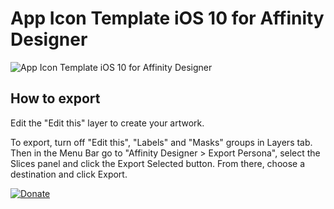 # App Icon Template iOS 10 for Affinity Designer

![App Icon Template iOS 10 for Affinity Designer](https://github.com/fabricemasachs/App-Icon-Template-iOS-10-for-Affinity-Designer/blob/master/App%20Icon%20Template%20iOS%2010%20for%20Affinity%20Designer.jpg)

## How to export

Edit the "Edit this" layer to create your artwork.

To export, turn off "Edit this", "Labels" and "Masks" groups in Layers tab. Then in the Menu Bar go to "Affinity Designer > Export Persona", select the Slices panel and click the Export Selected button. From there, choose a destination and click Export.


[![Donate](https://www.paypalobjects.com/webstatic/en_US/btn/btn_donate_pp_142x27.png)](https://www.paypal.com/cgi-bin/webscr?cmd=_s-xclick&hosted_button_id=UPW5UKERSFSW6)

